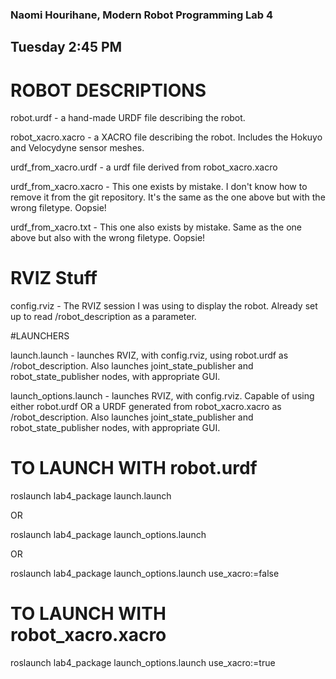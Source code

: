 ### Naomi Hourihane, Modern Robot Programming Lab 4
## Tuesday 2:45 PM

# ROBOT DESCRIPTIONS

robot.urdf - a hand-made URDF file describing the robot.

robot_xacro.xacro - a XACRO file describing the robot. Includes the Hokuyo and Velocydyne sensor meshes.

urdf_from_xacro.urdf - a urdf file derived from robot_xacro.xacro

urdf_from_xacro.xacro - This one exists by mistake. I don't know how to remove it from the git repository. It's the same as the one above but with the wrong filetype. Oopsie!

urdf_from_xacro.txt - This one also exists by mistake. Same as the one above but also with the wrong filetype. Oopsie!


# RVIZ Stuff

config.rviz - The RVIZ session I was using to display the robot. Already set up to read /robot_description as a parameter.

#LAUNCHERS

launch.launch - launches RVIZ, with config.rviz, using robot.urdf as /robot_description. Also launches joint_state_publisher and robot_state_publisher nodes, with appropriate GUI.

launch_options.launch - launches RVIZ, with config.rviz. Capable of using either robot.urdf OR a URDF generated from robot_xacro.xacro as /robot_description. Also launches joint_state_publisher and robot_state_publisher nodes, with appropriate GUI.


# TO LAUNCH WITH robot.urdf

roslaunch lab4_package launch.launch

OR

roslaunch lab4_package launch_options.launch

OR

roslaunch lab4_package launch_options.launch use_xacro:=false

# TO LAUNCH WITH robot_xacro.xacro

roslaunch lab4_package launch_options.launch use_xacro:=true